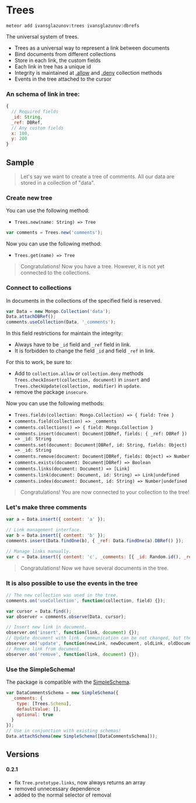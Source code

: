 # Trees

```
meteor add ivansglazunov:trees ivansglazunov:dbrefs
```

The universal system of trees.

* Trees as a universal way to represent a link between documents
* Bind documents from different collections
* Store in each link, the custom fields
* Each link in tree has a unique id
* Integrity is maintained at [.allow](http://docs.meteor.com/#/full/allow) and [.deny](http://docs.meteor.com/#/full/deny) collection methods
* Events in the tree attached to the cursor

### An schema of link in tree:
```js
{
  // Required fields
  _id: String,
  _ref: DBRef,
  // Any custom fields
  x: 100,
  y: 200
}
```

## Sample

> Let's say we want to create a tree of comments.
> All our data are stored in a collection of "data".

### Create new tree

You can use the following method:
* `Trees.new(name: String) => Tree`

```js
var comments = Trees.new('comments');
```

Now you can use the following method:
* `Trees.get(name) => Tree`

> Congratulations! Now you have a tree. However, it is not yet connected to the collections.

### Connect to collections

In documents in the collections of the specified field is reserved.

```js
var Data = new Mongo.Collection('data');
Data.attachDBRef();
comments.useCollection(Data, '_comments');
```

In this field restrictions for maintain the integrity:
* Always have to be `_id` field and `_ref` field in link.
* It is forbidden to change the field `_id` and field `_ref` in link.

For this to work, be sure to:
* Add to `collection.allow` or `collection.deny` methods `Trees.checkInsert(collection, document)` in `insert` and `Trees.checkUpdate(collection, modifier)` in `update`.
* remove the package `insecure`.

Now you can use the following methods:
* `Trees.fields(collection: Mongo.Collection) => { field: Tree }`
* `comments.field(collection) => _comments`
* `comments.collections() => { field: Mongo.Collection }`
* `comments.insert(document: Document|DBRef, fields: { _ref: DBRef }) => _id: String`
* `comments.set(document: Document|DBRef, id: String, fields: Object) => _id: String`
* `comments.remove(document: Document|DBRef, fields: Object) => Number`
* `comments.exists(document: Document|DBRef) => Boolean`
* `comments.links(document: Document) => [Link]`
* `comments.link(document: Document, id: String) => Link|undefined`
* `comments.index(document: Document, id: String) => Number|undefined`

> Congratulations! You are now connected to your collection to the tree!

### Let's make three comments

```js
var a = Data.insert({ content: 'a' });

// Link management interface.
var b = Data.insert({ content: 'b' });
comments.insert(Data.findOne(b), { _ref: Data.findOne(a).DBRef() });

// Manage links manually.
var c = Data.insert({ content: 'c', _comments: [{ _id: Random.id(), _ref: Data.findOne(b).DBRef() }] });
```

> Congratulations! Now we have several documents in the tree.

### It is also possible to use the events in the tree

```js
// The new collection was used in the tree.
comments.on('useCollection', function(collection, field) {});

var cursor = Data.find();
var observer = comments.observe(Data, cursor);

// Insert new link in document.
observer.on('insert', function(link, document) {});
// Update document with link. Communication can be not changed, but the document is changed.
observer.on('update', function(newLink, newDocument, oldLink, oldDocument) {});
// Remove link from document.
observer.on('remove', function(link, document) {});
```

### Use the SimpleSchema!

The package is compatible with the [SimpleSchema](https://atmospherejs.com/aldeed/simple-schema).

```js
var DataCommentsSchema = new SimpleSchema({
  _comments: {
    type: [Trees.Schema],
    defaultValue: [],
    optional: true
  }
});
// Use in conjunction with existing schemas!
Data.attachSchema(new SimpleSchema([DataCommentsSchema]));
```

## Versions

#### 0.2.1
* fix `Tree.prototype.links`, now always returns an array
* removed unnecessary dependence
* added to the normal selector of removal
